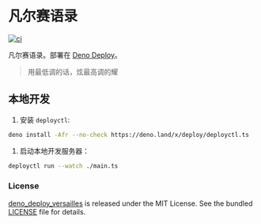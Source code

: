 # 凡尔赛语录

[![ci](https://github.com/justjavac/deno_deploy_versailles/actions/workflows/ci.yml/badge.svg)](https://github.com/justjavac/deno_deploy_versailles/actions/workflows/ci.yml)

凡尔赛语录。部署在 [Deno Deploy](https://deno.com/deploy)。

> 用最低调的话，炫最高调的耀

## 本地开发

1. 安装 `deployctl`:

```bash
deno install -Afr --no-check https://deno.land/x/deploy/deployctl.ts
```

1. 启动本地开发服务器：

```bash
deployctl run --watch ./main.ts
```

### License

[deno_deploy_versailles](https://github.com/justjavac/deno_deploy_versailles) is
released under the MIT License. See the bundled [LICENSE](./LICENSE) file for
details.

